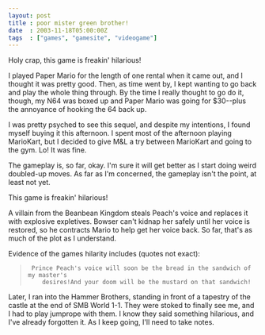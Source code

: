 ```yaml
---
layout: post
title : poor mister green brother!
date  : 2003-11-18T05:00:00Z
tags  : ["games", "gamesite", "videogame"]
---
```

Holy crap, this game is freakin' hilarious!

I played Paper Mario for the length of one rental when it came out, and I thought it was pretty good.  Then, as time went by, I kept wanting to go back and play the whole thing through.  By the time I really thought to go do it, though, my N64 was boxed up and Paper Mario was going for $30--plus the annoyance of hooking the 64 back up.

I was pretty psyched to see this sequel, and despite my intentions, I found myself buying it this afternoon.  I spent most of the afternoon playing MarioKart, but I decided to give M&L a try between MarioKart and going to the gym.  Lo!  It was fine.

The gameplay is, so far, okay.  I'm sure it will get better as I start doing weird doubled-up moves.  As far as I'm concerned, the gameplay isn't the point, at least not yet.

This game is freakin' hilarious!

A villain from the Beanbean Kingdom steals Peach's voice and replaces it with explosive expletives.  Bowser can't kidnap her safely until her voice is restored, so he contracts Mario to help get her voice back.  So far, that's as much of the plot as I understand.

Evidence of the games hilarity includes (quotes not exact):  <blockquote>
<pre><code>	Prince Peach's voice will soon be the bread in the sandwich of my master's
	desires!And your doom will be the mustard on that sandwich!
</code></pre>

</blockquote>

Later, I ran into the Hammer Brothers, standing in front of a tapestry of the castle at the end of SMB World 1-1.  They were stoked to finally see me, and I had to play jumprope with them.  I know they said something hilarious, and I've already forgotten it.  As I keep going, I'll need to take notes.

